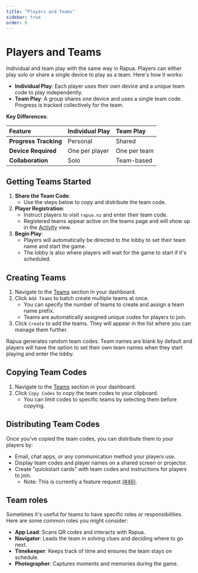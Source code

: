 ```yaml
---
title: "Players and Teams"
sidebar: true
order: 6
---
```


# Players and Teams

Individual and team play with the same way in Rapua. Players can either play solo or share a single device to play as a team. Here's how it works:

- **Individual Play**: Each player uses their own device and a unique team code to play independently.
- **Team Play**: A group shares one device and uses a single team code. Progress is tracked collectively for the team.

**Key Differences**:

| Feature               | Individual Play     | Team Play              |
|:----------------------|:--------------------|:-----------------------|
| **Progress Tracking** | Personal            | Shared                |
| **Device Required**   | One per player      | One per team          |
| **Collaboration**     | Solo                | Team-based            |

## Getting Teams Started

1. **Share the Team Code**:
   - Use the steps below to copy and distribute the team code.
2. **Player Registration**:
   - Instruct players to visit `rapua.nz` and enter their team code.
   - Registered teams appear active on the teams page and will show up in the [Activity](/admin/activity) view.
4. **Begin Play**:
   - Players will automatically be directed to the lobby to set their team name and start the game.
   - The lobby is also where players will wait for the game to start if it's scheduled.


## Creating Teams

1. Navigate to the [Teams](/admin/teams) section in your dashboard.
2. Click `Add Teams` to batch create multiple teams at once.
    - You can specify the number of teams to create and assign a team name prefix.
    - Teams are automatically assigned unique codes for players to join.
3. Click `Create` to add the teams. They will appear in the list where you can manage them further.

Rapua generates random team codes. Team names are blank by default and players will have the option to set their own team names when they start playing and enter the lobby.

## Copying Team Codes

1. Navigate to the [Teams](/admin/teams) section in your dashboard.
3. Click `Copy Codes` to copy the team codes to your clipboard.
    - You can limit codes to specific teams by selecting them before copying.

## Distributing Team Codes

Once you've copied the team codes, you can distribute them to your players by:
* Email, chat apps, or any communication method your players use.
* Display team codes and player names on a shared screen or projector.
* Create "quickstart cards" with team codes and instructions for players to join.
    - Note: This is currently a feature request [(#46)](https://github.com/nathanhollows/Rapua/issues/46).

## Team roles

Sometimes it's useful for teams to have specific roles or responsibilities. Here are some common roles you might consider:

- **App Lead**: Scans QR codes and interacts with Rapua.
- **Navigator**: Leads the team in solving clues and deciding where to go next.
- **Timekeeper**: Keeps track of time and ensures the team stays on schedule.
- **Photographer**: Captures moments and memories during the game.
